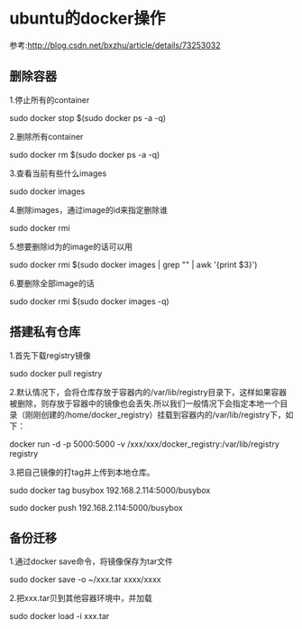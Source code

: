 # ubuntu的docker操作

参考:http://blog.csdn.net/bxzhu/article/details/73253032

## 删除容器
1.停止所有的container

sudo docker stop $(sudo docker ps -a -q)

2.删除所有container

sudo docker rm $(sudo docker ps -a -q)

3.查看当前有些什么images

sudo docker images

4.删除images，通过image的id来指定删除谁

sudo docker rmi <image id>
  
5.想要删除id为<None>的image的话可以用
  
sudo docker rmi $(sudo docker images | grep "<none>" | awk '{print $3}')
  
6.要删除全部image的话

sudo docker rmi $(sudo docker images -q)

## 搭建私有仓库
1.首先下载registry镜像

sudo docker pull registry 

2.默认情况下，会将仓库存放于容器内的/var/lib/registry目录下，这样如果容器被删除，则存放于容器中的镜像也会丢失.所以我们一般情况下会指定本地一个目录（刚刚创建的/home/docker_registry）挂载到容器内的/var/lib/registry下，如下：

docker run -d -p 5000:5000 -v /xxx/xxx/docker_registry:/var/lib/registry registry 

3.把自己镜像的打tag并上传到本地仓库。

sudo docker tag busybox 192.168.2.114:5000/busybox  

sudo docker push 192.168.2.114:5000/busybox 

## 备份迁移
1.通过docker save命令，将镜像保存为tar文件

sudo docker save -o ~/xxx.tar xxxx/xxxx

2.把xxx.tar贝到其他容器环境中，并加载

sudo docker load -i xxx.tar

